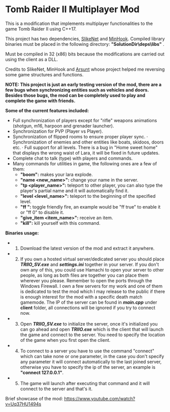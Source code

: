 # Tomb Raider II Multiplayer Mod
 
This is a modification that implements multiplayer functionalities to the game Tomb Raider II using C++17.

This project has two dependencies, [SlikeNet](https://www.slikesoft.com/) and [MinHook](https://github.com/TsudaKageyu/minhook). Compiled library binaries must be placed in the following directory: **"SolutionDir\deps\libs\"** .

Must be compiled in 32 (x86) bits because the modifications are carried out using the client as a DLL.

Credits to SlikeNet, MinHook and [Arsunt](https://github.com/Arsunt/TR2Main) whose project helped me reversing some game structures and functions.

**NOTE: This project is just an early testing version of the mod, there are a few bugs when synchronizing entities such as vehicles and doors. Besides those bugs, the mod can be completely used to play and complete the game with friends.**

**Some of the current features included:**

- Full synchronization of players except for "rifle" weapons animations (shotgun, m16, harpoon and grenader launcher).
- Synchronization for PVP (Player vs Player).
- Synchronization of flipped rooms to ensure proper player sync.
· Synchronization of enemies and other entities like boats, skidoos, doors etc.
· Full support for all levels. There is a bug in "Home sweet home" that displays the wrong waist of Lara, it will be fixed in future updates.
- Complete chat to talk (type) with players and commands.
- Many commands for utilities in game, the following ones are a few of them:
    - **"boom":** makes your lara explode.
    - **"name <new_name>":** change your name in the server.
    - **"tp <player_name>":** teleport to other player, you can also type the player's partial name and it will automatically find it.
    - **"level <level_name>":** teleport to the beginning of the specified level.
    - **"ff <state>":** toggle friendly fire, an example would be "ff true" to enable it or "ff 0" to disable it.
    - **"give_item <item_name>":** receive an item.
    - **"kill":** kill yourself with this command.

**Binaries usage:**

- 1. Download the latest version of the mod and extract it anywhere.
- 2. If you own a hosted virtual server/dedicated server you should place **_TRIIO_SV.exe_** and **_settings.ini_** together in your server. If you don't own any of this, you could use Hamachi to open your server to other people, as long as both files are together you can place them wherever you please. Remember to open the ports through the Windows Firewall. I own a few servers for my work and one of them is dedicated to test the mod which I may release to the public if there is enough interest for the mod with a specific death match gamemode. The IP of the server can be found in **_main.cpp_** under **client** folder, all connections will be ignored if you try to connect now.
- 3. Open **_TRIIO_SV.exe_** to initialize the server, once it's initialized you can go ahead and open **_TRIIO.exe_** which is the client that will launch the game and connect to the server. You need to specify the location of the game when you first open the client.
- 4. To connect to a server you have to use the command "connect" which can take none or one parameter, in the case you don't specify any parameter it will connect automatically to the last joined server, otherwise you have to specify the ip of the server, an example is **"connect 127.0.0.1"**.
- 5. The game will launch after executing that command and it will connect to the server and that's it.

Brief showcase of the mod: https://www.youtube.com/watch?v=Uq37HU1494s
